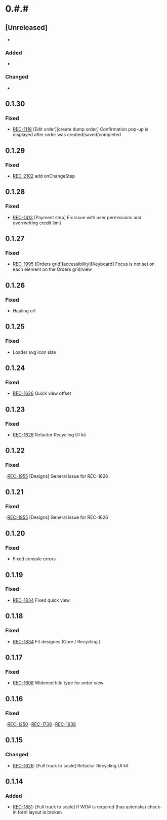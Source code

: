 # 0.#.#

## [Unreleased]

-

### Added

-

### Changed

-

## 0.1.30

### Fixed

- [REC-1118](https://starlightpro.atlassian.net/browse/REC-1118) [Edit order][create dump order] Confirmation pop-up is displayed after order was created/saved/completed

## 0.1.29

### Fixed

- [REC-2102](https://starlightpro.atlassian.net/browse/REC-2102) add onChangeStep

## 0.1.28

### Fixed

- [REC-1413](https://starlightpro.atlassian.net/browse/REC-1413) [Payment step] Fix issue with user permissions and overrwriting credit limit

## 0.1.27

### Fixed

- [REC-1995](https://starlightpro.atlassian.net/browse/REC-1995) [Orders grid][accessibility][Keyboard] Focus is not set on each element on the Orders grid/view

## 0.1.26

### Fixed

- Hauling url

## 0.1.25

### Fixed

- Loader svg icon size

## 0.1.24

### Fixed

- [REC-1626](https://starlightpro.atlassian.net/browse/REC-1626) Quick view offset

## 0.1.23

### Fixed

- [REC-1626](https://starlightpro.atlassian.net/browse/REC-1626) Refactor Recycling UI kit

## 0.1.22

### Fixed

-[REC-1955](https://starlightpro.atlassian.net/browse/REC-1955) [Designs] General issue for REC-1626

## 0.1.21

### Fixed

-[REC-1955](https://starlightpro.atlassian.net/browse/REC-1955) [Designs] General issue for REC-1626

## 0.1.20

### Fixed

- Fixed console errors

## 0.1.19

### Fixed

- [REC-1834](https://starlightpro.atlassian.net/browse/REC-1834) Fixed quick view

## 0.1.18

### Fixed

- [REC-1834](https://starlightpro.atlassian.net/browse/REC-1834) Fit designes (Core / Recycling )

## 0.1.17

### Fixed

- [REC-1608](https://starlightpro.atlassian.net/browse/REC-1250) Widened title type for order view

## 0.1.16

### Fixed

-[REC-1250](https://starlightpro.atlassian.net/browse/REC-1250) -[REC-1738](https://starlightpro.atlassian.net/browse/REC-1738) -[REC-1938](https://starlightpro.atlassian.net/browse/REC-1938)

## 0.1.15

### Changed

- [REC-1626](https://starlightpro.atlassian.net/browse/REC-1626): [Full truck to scale] Refactor Recycling UI kit

## 0.1.14

### Added

- [REC-1851](https://starlightpro.atlassian.net/browse/REC-1851): [Full truck to scale] If WO# is required (has asterisks) check-in form layout is broken
